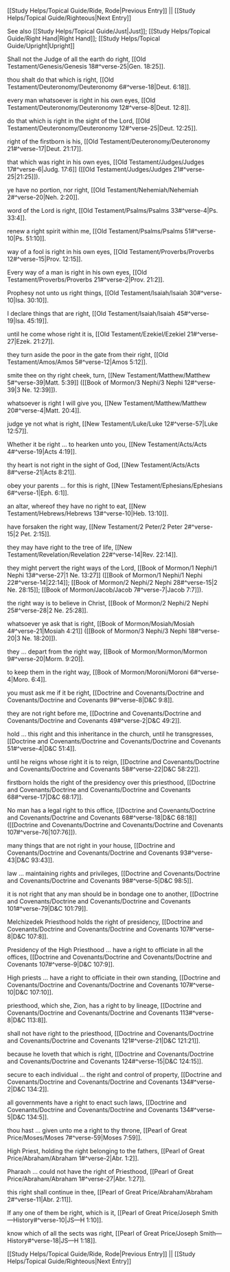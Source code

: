 [[Study Helps/Topical Guide/Ride, Rode|Previous Entry]]  ||  [[Study Helps/Topical Guide/Righteous|Next Entry]]

 See also [[Study Helps/Topical Guide/Just|Just]]; [[Study Helps/Topical Guide/Right Hand|Right Hand]]; [[Study Helps/Topical Guide/Upright|Upright]]

 Shall not the Judge of all the earth do right, [[Old Testament/Genesis/Genesis 18#^verse-25|Gen. 18:25]].

 thou shalt do that which is right, [[Old Testament/Deuteronomy/Deuteronomy 6#^verse-18|Deut. 6:18]].

 every man whatsoever is right in his own eyes, [[Old Testament/Deuteronomy/Deuteronomy 12#^verse-8|Deut. 12:8]].

 do that which is right in the sight of the Lord, [[Old Testament/Deuteronomy/Deuteronomy 12#^verse-25|Deut. 12:25]].

 right of the firstborn is his, [[Old Testament/Deuteronomy/Deuteronomy 21#^verse-17|Deut. 21:17]].

 that which was right in his own eyes, [[Old Testament/Judges/Judges 17#^verse-6|Judg. 17:6]] ([[Old Testament/Judges/Judges 21#^verse-25|21:25]]).

 ye have no portion, nor right, [[Old Testament/Nehemiah/Nehemiah 2#^verse-20|Neh. 2:20]].

 word of the Lord is right, [[Old Testament/Psalms/Psalms 33#^verse-4|Ps. 33:4]].

 renew a right spirit within me, [[Old Testament/Psalms/Psalms 51#^verse-10|Ps. 51:10]].

 way of a fool is right in his own eyes, [[Old Testament/Proverbs/Proverbs 12#^verse-15|Prov. 12:15]].

 Every way of a man is right in his own eyes, [[Old Testament/Proverbs/Proverbs 21#^verse-2|Prov. 21:2]].

 Prophesy not unto us right things, [[Old Testament/Isaiah/Isaiah 30#^verse-10|Isa. 30:10]].

 I declare things that are right, [[Old Testament/Isaiah/Isaiah 45#^verse-19|Isa. 45:19]].

 until he come whose right it is, [[Old Testament/Ezekiel/Ezekiel 21#^verse-27|Ezek. 21:27]].

 they turn aside the poor in the gate from their right, [[Old Testament/Amos/Amos 5#^verse-12|Amos 5:12]].

 smite thee on thy right cheek, turn, [[New Testament/Matthew/Matthew 5#^verse-39|Matt. 5:39]] ([[Book of Mormon/3 Nephi/3 Nephi 12#^verse-39|3 Ne. 12:39]]).

 whatsoever is right I will give you, [[New Testament/Matthew/Matthew 20#^verse-4|Matt. 20:4]].

 judge ye not what is right, [[New Testament/Luke/Luke 12#^verse-57|Luke 12:57]].

 Whether it be right ... to hearken unto you, [[New Testament/Acts/Acts 4#^verse-19|Acts 4:19]].

 thy heart is not right in the sight of God, [[New Testament/Acts/Acts 8#^verse-21|Acts 8:21]].

 obey your parents ... for this is right, [[New Testament/Ephesians/Ephesians 6#^verse-1|Eph. 6:1]].

 an altar, whereof they have no right to eat, [[New Testament/Hebrews/Hebrews 13#^verse-10|Heb. 13:10]].

 have forsaken the right way, [[New Testament/2 Peter/2 Peter 2#^verse-15|2 Pet. 2:15]].

 they may have right to the tree of life, [[New Testament/Revelation/Revelation 22#^verse-14|Rev. 22:14]].

 they might pervert the right ways of the Lord, [[Book of Mormon/1 Nephi/1 Nephi 13#^verse-27|1 Ne. 13:27]] ([[Book of Mormon/1 Nephi/1 Nephi 22#^verse-14|22:14]]; [[Book of Mormon/2 Nephi/2 Nephi 28#^verse-15|2 Ne. 28:15]]; [[Book of Mormon/Jacob/Jacob 7#^verse-7|Jacob 7:7]]).

 the right way is to believe in Christ, [[Book of Mormon/2 Nephi/2 Nephi 25#^verse-28|2 Ne. 25:28]].

 whatsoever ye ask that is right, [[Book of Mormon/Mosiah/Mosiah 4#^verse-21|Mosiah 4:21]] ([[Book of Mormon/3 Nephi/3 Nephi 18#^verse-20|3 Ne. 18:20]]).

 they ... depart from the right way, [[Book of Mormon/Mormon/Mormon 9#^verse-20|Morm. 9:20]].

 to keep them in the right way, [[Book of Mormon/Moroni/Moroni 6#^verse-4|Moro. 6:4]].

 you must ask me if it be right, [[Doctrine and Covenants/Doctrine and Covenants/Doctrine and Covenants 9#^verse-8|D&C 9:8]].

 they are not right before me, [[Doctrine and Covenants/Doctrine and Covenants/Doctrine and Covenants 49#^verse-2|D&C 49:2]].

 hold ... this right and this inheritance in the church, until he transgresses, [[Doctrine and Covenants/Doctrine and Covenants/Doctrine and Covenants 51#^verse-4|D&C 51:4]].

 until he reigns whose right it is to reign, [[Doctrine and Covenants/Doctrine and Covenants/Doctrine and Covenants 58#^verse-22|D&C 58:22]].

 firstborn holds the right of the presidency over this priesthood, [[Doctrine and Covenants/Doctrine and Covenants/Doctrine and Covenants 68#^verse-17|D&C 68:17]].

 No man has a legal right to this office, [[Doctrine and Covenants/Doctrine and Covenants/Doctrine and Covenants 68#^verse-18|D&C 68:18]] ([[Doctrine and Covenants/Doctrine and Covenants/Doctrine and Covenants 107#^verse-76|107:76]]).

 many things that are not right in your house, [[Doctrine and Covenants/Doctrine and Covenants/Doctrine and Covenants 93#^verse-43|D&C 93:43]].

 law ... maintaining rights and privileges, [[Doctrine and Covenants/Doctrine and Covenants/Doctrine and Covenants 98#^verse-5|D&C 98:5]].

 it is not right that any man should be in bondage one to another, [[Doctrine and Covenants/Doctrine and Covenants/Doctrine and Covenants 101#^verse-79|D&C 101:79]].

 Melchizedek Priesthood holds the right of presidency, [[Doctrine and Covenants/Doctrine and Covenants/Doctrine and Covenants 107#^verse-8|D&C 107:8]].

 Presidency of the High Priesthood ... have a right to officiate in all the offices, [[Doctrine and Covenants/Doctrine and Covenants/Doctrine and Covenants 107#^verse-9|D&C 107:9]].

 High priests ... have a right to officiate in their own standing, [[Doctrine and Covenants/Doctrine and Covenants/Doctrine and Covenants 107#^verse-10|D&C 107:10]].

 priesthood, which she, Zion, has a right to by lineage, [[Doctrine and Covenants/Doctrine and Covenants/Doctrine and Covenants 113#^verse-8|D&C 113:8]].

 shall not have right to the priesthood, [[Doctrine and Covenants/Doctrine and Covenants/Doctrine and Covenants 121#^verse-21|D&C 121:21]].

 because he loveth that which is right, [[Doctrine and Covenants/Doctrine and Covenants/Doctrine and Covenants 124#^verse-15|D&C 124:15]].

 secure to each individual ... the right and control of property, [[Doctrine and Covenants/Doctrine and Covenants/Doctrine and Covenants 134#^verse-2|D&C 134:2]].

 all governments have a right to enact such laws, [[Doctrine and Covenants/Doctrine and Covenants/Doctrine and Covenants 134#^verse-5|D&C 134:5]].

 thou hast ... given unto me a right to thy throne, [[Pearl of Great Price/Moses/Moses 7#^verse-59|Moses 7:59]].

 High Priest, holding the right belonging to the fathers, [[Pearl of Great Price/Abraham/Abraham 1#^verse-2|Abr. 1:2]].

 Pharaoh ... could not have the right of Priesthood, [[Pearl of Great Price/Abraham/Abraham 1#^verse-27|Abr. 1:27]].

 this right shall continue in thee, [[Pearl of Great Price/Abraham/Abraham 2#^verse-11|Abr. 2:11]].

 If any one of them be right, which is it, [[Pearl of Great Price/Joseph Smith—History#^verse-10|JS—H 1:10]].

 know which of all the sects was right, [[Pearl of Great Price/Joseph Smith—History#^verse-18|JS—H 1:18]].

[[Study Helps/Topical Guide/Ride, Rode|Previous Entry]]  ||  [[Study Helps/Topical Guide/Righteous|Next Entry]]